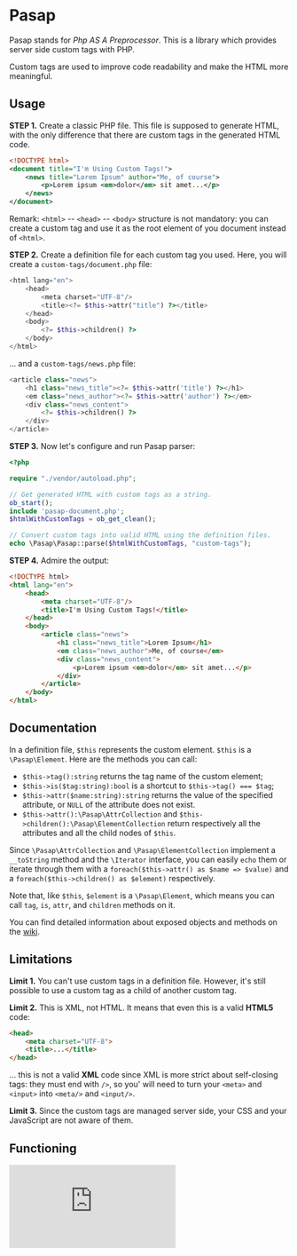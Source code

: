 # Pasap

Pasap stands for _Php AS A Preprocessor_. This is a library which provides server
side custom tags with PHP.

Custom tags are used to improve code readability and make the HTML more meaningful.

## Usage

**STEP 1.**
Create a classic PHP file. This file is supposed to generate HTML, with the only
difference that there are custom tags in the generated HTML code.

```xml
<!DOCTYPE html>
<document title="I'm Using Custom Tags!">
	<news title="Lorem Ipsum" author="Me, of course">
		<p>Lorem ipsum <em>dolor</em> sit amet...</p>
	</news>
</document>
```

Remark: `<html>` -- `<head>` -- `<body>` structure is not mandatory: you can
create a custom tag and use it as the root element of you document instead of
`<html>`.

**STEP 2.**
Create a definition file for each custom tag you used. Here, you will create a
`custom-tags/document.php` file:

```php
<html lang="en">
	<head>
		<meta charset="UTF-8"/>
		<title><?= $this->attr("title") ?></title>
	</head>
	<body>
		<?= $this->children() ?>
	</body>
</html>
```

... and a `custom-tags/news.php` file:

```php
<article class="news">
	<h1 class="news_title"><?= $this->attr('title') ?></h1>
	<em class="news_author"><?= $this->attr('author') ?></em>
	<div class="news_content">
		<?= $this->children() ?>
	</div>
</article>
```

**STEP 3.**
Now let's configure and run Pasap parser:

```php
<?php

require "./vendor/autoload.php";

// Get generated HTML with custom tags as a string.
ob_start();
include 'pasap-document.php';
$htmlWithCustomTags = ob_get_clean();

// Convert custom tags into valid HTML using the definition files.
echo \Pasap\Pasap::parse($htmlWithCustomTags, "custom-tags");
```

**STEP 4.**
Admire the output:

```html
<!DOCTYPE html>
<html lang="en">
	<head>
		<meta charset="UTF-8"/>
		<title>I'm Using Custom Tags!</title>
	</head>
	<body>
		<article class="news">
			<h1 class="news_title">Lorem Ipsum</h1>
			<em class="news_author">Me, of course</em>
			<div class="news_content">
				<p>Lorem ipsum <em>dolor</em> sit amet...</p>
			</div>
		</article>
	</body>
</html>
```

## Documentation

In a definition file, `$this` represents the custom element. `$this` is a
`\Pasap\Element`. Here are the methods you can call:

- `$this->tag():string` returns the tag name of the custom element;
- `$this->is($tag:string):bool` is a shortcut to `$this->tag() === $tag`;
- `$this->attr($name:string):string` returns the value of the specified
  attribute, or `NULL` of the attribute does not exist.
- `$this->attr():\Pasap\AttrCollection` and `$this->children():\Pasap\ElementCollection`
  return respectively all the attributes and all the child nodes of `$this`.

Since `\Pasap\AttrCollection` and `\Pasap\ElementCollection` implement a
`__toString` method and the `\Iterator` interface, you can easily `echo` them or
iterate through them with a `foreach($this->attr() as $name => $value)` and a
`foreach($this->children() as $element)` respectively.

Note that, like `$this`, `$element` is a `\Pasap\Element`, which means you can
call `tag`, `is`, `attr`, and `children` methods on it.

You can find detailed information about exposed objects and methods on the
[wiki](https://github.com/Odepax/pasap/wiki).

## Limitations

**Limit 1.**
You can't use custom tags in a definition file.
However, it's still possible to use a custom tag as a child of another custom tag.

**Limit 2.**
This is XML, not HTML.
It means that even this is a valid **HTML5** code:

```html
<head>
    <meta charset="UTF-8">
    <title>...</title>
</head>
```

... this is not a valid **XML** code since XML is more strict about self-closing
tags: they must end with `/>`, so you' will need to turn your `<meta>` and
`<input>` into `<meta/>` and `<input/>`.

**Limit 3.**
Since the custom tags are managed server side, your CSS and your JavaScript are
not aware of them.

## Functioning

![With and Without Pasap](http://aygix.free.fr/down.php?path=github/Odepax/pasap/with-without.png)

<!--
      +~~~~~~~~~~~~~~~~~~~~+ <~~~~ Data from DB           +~~~~~~~~~~~~~~~~~~~+ <~~~~ Data from DB
PHP { | HTML Preprocessing | <~~~~ Session          PHP { | XML Preprocessing | <~~~~ Session
      +~~~~~~~~~~~~~~~~~~~~+ <~~~~ APIs                   +~~~~~~~~~~~~~~~~~~~+ <~~~~ APIs
                |                                                  |
                |                                                  v
                |                                               +~~~~~+  <news title="Lorem">
                |                                               | XML |     ...
                |                                |              +~~~~~+  </news>
                |                                |                 |
                |                                |                 v
                |                                |             +~~~~~~~+
                |                                |             | Pasap | <~~~~ Custom elements
                |                                              +~~~~~~~+
                |                                                  |
                v                                                  v      <article class="news">
             +~~~~~~+                                           +~~~~~~+     <h1> Lorem </h1>
             | HTML |                                           | HTML |     ...
             +~~~~~~+                                           +~~~~~~+  </article>
                                   Without Pasap    With Pasap
-->
